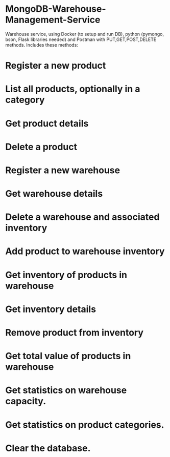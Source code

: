 # MongoDB-Warehouse-Management-Service
Warehouse service, using Docker (to setup and run DB), python (pymongo, bson, Flask libraries needed) and Postman with PUT,GET,POST,DELETE methods. Includes these methods: 
#  Register a new product 
#  List all products, optionally in a category
#  Get product details
#  Delete a product
#  Register a new warehouse
#  Get warehouse details
#  Delete a warehouse and associated inventory
#  Add product to warehouse inventory
#  Get inventory of products in warehouse
#  Get inventory details
#  Remove product from inventory
#  Get total value of products in warehouse
#  Get statistics on warehouse capacity.
#  Get statistics on product categories.
#  Clear the database.




